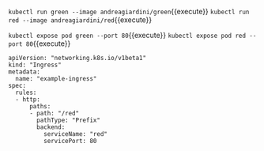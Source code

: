 

`kubectl run green --image andreagiardini/green`{{execute}}
`kubectl run red --image andreagiardini/red`{{execute}}

`kubectl expose pod green --port 80`{{execute}}
`kubectl expose pod red --port 80`{{execute}}

```
apiVersion: "networking.k8s.io/v1beta1"
kind: "Ingress"
metadata:
  name: "example-ingress"
spec:
  rules:
  - http:
      paths:
      - path: "/red"
        pathType: "Prefix"
        backend:
          serviceName: "red"
          servicePort: 80
```
